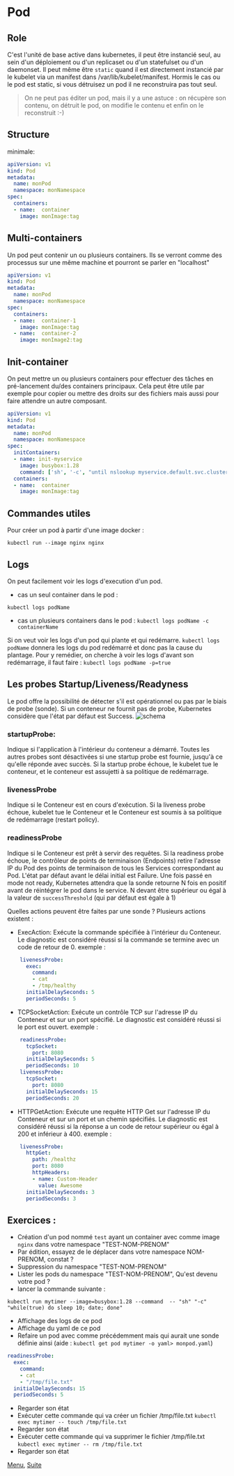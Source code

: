 # Pod
## Role
C'est l'unité de base active dans kubernetes, il peut être instancié seul, au sein d'un déploiement ou d'un replicaset ou d'un statefulset ou d'un daemonset.
Il peut même être `static` quand il est directement instancié par le kubelet via un manifest dans /var/lib/kubelet/manifest.
Hormis le cas ou le pod est static, si vous détruisez un pod il ne reconstruira pas tout seul.
> On ne peut pas éditer un pod, mais il y a une astuce : on récupère son contenu, on détruit le pod, on modifie le contenu et enfin on le reconstruit :-)

## Structure
minimale:
```yaml
apiVersion: v1
kind: Pod
metadata:
  name: monPod
  namespace: monNamespace
spec:
  containers:
  - name:  container
    image: monImage:tag
```

## Multi-containers
Un pod peut contenir un ou plusieurs containers. Ils se verront comme des processus sur une même machine et pourront se parler en "localhost" 
```yaml
apiVersion: v1
kind: Pod
metadata:
  name: monPod
  namespace: monNamespace
spec:
  containers:
  - name:  container-1
    image: monImage:tag
  - name:  container-2
    image: monImage2:tag
```

## Init-container
On peut mettre un ou plusieurs containers pour effectuer des tâches en pré-lancement du/des containers principaux.
Cela peut être utile par exemple pour copier ou mettre des droits sur des fichiers mais aussi pour faire attendre un autre composant.
```yaml
apiVersion: v1
kind: Pod
metadata:
  name: monPod
  namespace: monNamespace
spec:
  initContainers:
  - name: init-myservice
    image: busybox:1.28
    command: ['sh', '-c', "until nslookup myservice.default.svc.cluster.local; do echo en attente de myservice; sleep 2; done"]  
  containers:
  - name:  container
    image: monImage:tag
```
## Commandes utiles
Pour créer un pod à partir d'une image docker : 
```shell
kubectl run --image nginx nginx
```

## Logs
On peut facilement voir les logs d'execution d'un pod.
- cas un seul container dans le pod :
```shell
kubectl logs podName
```
- cas un plusieurs containers dans le pod :
`kubectl logs podName -c containerName`

Si on veut voir les logs d'un pod qui plante et qui redémarre. `kubectl logs podName` donnera les logs du pod redémarré et donc pas la cause du plantage.
Pour y remédier, on cherche à voir les logs d'avant son redémarrage, il faut faire :
`kubectl logs podName -p=true `

## Les probes Startup/Liveness/Readyness
Le pod offre la possibilité de détecter s'il est opérationnel ou pas par le biais de probe (sonde).
Si un conteneur ne fournit pas de probe, Kubernetes considère que l'état par défaut est Success.
![schema](https://obeyler.github.io/Formation-K8S/images/probe.drawio.svg)

### startupProbe:
Indique si l'application à l'intérieur du conteneur a démarré.
Toutes les autres probes sont désactivées si une startup probe est fournie, jusqu'à ce qu'elle réponde avec succès. Si la startup probe échoue, le kubelet tue le conteneur, et le conteneur est assujetti à sa politique de redémarrage.

### livenessProbe
Indique si le Conteneur est en cours d'exécution. 
Si la liveness probe échoue, kubelet tue le Conteneur et le Conteneur est soumis à sa politique de redémarrage (restart policy). 

### readinessProbe 
Indique si le Conteneur est prêt à servir des requêtes. 
Si la readiness probe échoue, le contrôleur de points de terminaison (Endpoints) retire l'adresse IP du Pod des points de terminaison de tous les Services correspondant au Pod. 
L'état par défaut avant le délai initial est Failure.
Une fois passé en mode not ready, Kubernetes attendra que la sonde retourne N fois en positif avant de réintégrer le pod dans le service.
N devant être supérieur ou égal à la valeur de `successThreshold` (qui par défaut est égale à 1)

Quelles actions peuvent être faites par une sonde ?
Plusieurs actions existent :
- ExecAction: Exécute la commande spécifiée à l'intérieur du Conteneur. Le diagnostic est considéré réussi si la commande se termine avec un code de retour de 0.
exemple :
```yaml
    livenessProbe:
      exec:
        command:
        - cat
        - /tmp/healthy
      initialDelaySeconds: 5
      periodSeconds: 5
```

- TCPSocketAction: Exécute un contrôle TCP sur l'adresse IP du Conteneur et sur un port spécifié. Le diagnostic est considéré réussi si le port est ouvert.
exemple :
```yaml
    readinessProbe:
      tcpSocket:
        port: 8080
      initialDelaySeconds: 5
      periodSeconds: 10
    livenessProbe:
      tcpSocket:
        port: 8080
      initialDelaySeconds: 15
      periodSeconds: 20
```

- HTTPGetAction: Exécute une requête HTTP Get sur l'adresse IP du Conteneur et sur un port et un chemin spécifiés. Le diagnostic est considéré réussi si la réponse a un code de retour supérieur ou égal à 200 et inférieur à 400.
exemple :
```yaml
    livenessProbe:
      httpGet:
        path: /healthz
        port: 8080
        httpHeaders:
        - name: Custom-Header
          value: Awesome
      initialDelaySeconds: 3
      periodSeconds: 3
```

## Exercices :
- Création d'un pod nommé `test` ayant un container avec comme image `nginx` dans votre namespace "TEST-NOM-PRENOM"
- Par édition, essayez de le déplacer dans votre namespace NOM-PRENOM, constat ?
- Suppression du namespace "TEST-NOM-PRENOM"
- Lister les pods du namespace "TEST-NOM-PRENOM", Qu'est devenu votre pod ?
- lancer la commande suivante :
```shell
kubectl run mytimer --image=busybox:1.28 --command  -- "sh" "-c" "while(true) do sleep 10; date; done"
```
- Affichage des logs de ce pod
- Affichage du yaml de ce pod
- Refaire un pod avec comme précédemment mais qui aurait une sonde définie ainsi
  (aide : `kubectl get pod mytimer -o yaml> monpod.yaml`)

```yaml
readinessProbe:
  exec: 
    command:
    - cat
    - "/tmp/file.txt"
  initialDelaySeconds: 15
  periodSeconds: 5
```
- Regarder son état
- Exécuter cette commande qui va créer un fichier /tmp/file.txt
`kubectl exec mytimer -- touch /tmp/file.txt`
- Regarder son état
- Exécuter cette commande qui va supprimer le fichier /tmp/file.txt
`kubectl exec mytimer -- rm /tmp/file.txt`
- Regarder son état

[Menu](https://obeyler.github.io/Formation-K8S/), [Suite](https://obeyler.github.io/Formation-K8S/Chapitres/PodPlacement.html)
